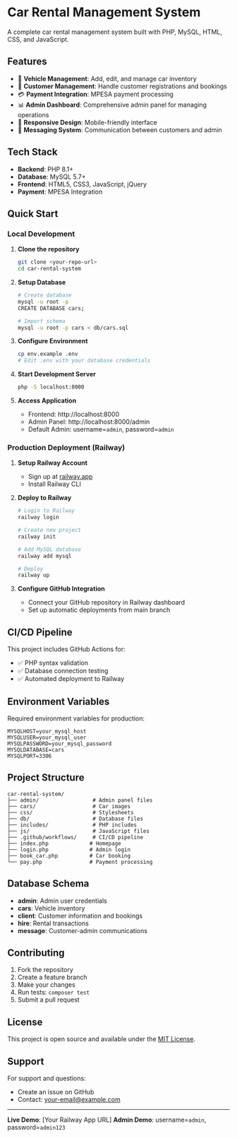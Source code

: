 # Car Rental Management System

A complete car rental management system built with PHP, MySQL, HTML, CSS, and JavaScript.

## Features

- 🚗 **Vehicle Management**: Add, edit, and manage car inventory
- 👥 **Customer Management**: Handle customer registrations and bookings
- 💳 **Payment Integration**: MPESA payment processing
- 📊 **Admin Dashboard**: Comprehensive admin panel for managing operations
- 📱 **Responsive Design**: Mobile-friendly interface
- 💬 **Messaging System**: Communication between customers and admin

## Tech Stack

- **Backend**: PHP 8.1+
- **Database**: MySQL 5.7+
- **Frontend**: HTML5, CSS3, JavaScript, jQuery
- **Payment**: MPESA Integration

## Quick Start

### Local Development

1. **Clone the repository**
   ```bash
   git clone <your-repo-url>
   cd car-rental-system
   ```

2. **Setup Database**
   ```bash
   # Create database
   mysql -u root -p
   CREATE DATABASE cars;
   
   # Import schema
   mysql -u root -p cars < db/cars.sql
   ```

3. **Configure Environment**
   ```bash
   cp env.example .env
   # Edit .env with your database credentials
   ```

4. **Start Development Server**
   ```bash
   php -S localhost:8000
   ```

5. **Access Application**
   - Frontend: http://localhost:8000
   - Admin Panel: http://localhost:8000/admin
   - Default Admin: username=`admin`, password=`admin`

### Production Deployment (Railway)

1. **Setup Railway Account**
   - Sign up at [railway.app](https://railway.app)
   - Install Railway CLI

2. **Deploy to Railway**
   ```bash
   # Login to Railway
   railway login
   
   # Create new project
   railway init
   
   # Add MySQL database
   railway add mysql
   
   # Deploy
   railway up
   ```

3. **Configure GitHub Integration**
   - Connect your GitHub repository in Railway dashboard
   - Set up automatic deployments from main branch

## CI/CD Pipeline

This project includes GitHub Actions for:
- ✅ PHP syntax validation
- ✅ Database connection testing
- ✅ Automated deployment to Railway

## Environment Variables

Required environment variables for production:

```env
MYSQLHOST=your_mysql_host
MYSQLUSER=your_mysql_user
MYSQLPASSWORD=your_mysql_password
MYSQLDATABASE=cars
MYSQLPORT=3306
```

## Project Structure

```
car-rental-system/
├── admin/                 # Admin panel files
├── cars/                  # Car images
├── css/                   # Stylesheets
├── db/                    # Database files
├── includes/              # PHP includes
├── js/                    # JavaScript files
├── .github/workflows/     # CI/CD pipeline
├── index.php             # Homepage
├── login.php             # Admin login
├── book_car.php          # Car booking
└── pay.php               # Payment processing
```

## Database Schema

- **admin**: Admin user credentials
- **cars**: Vehicle inventory
- **client**: Customer information and bookings
- **hire**: Rental transactions
- **message**: Customer-admin communications

## Contributing

1. Fork the repository
2. Create a feature branch
3. Make your changes
4. Run tests: `composer test`
5. Submit a pull request

## License

This project is open source and available under the [MIT License](LICENSE).

## Support

For support and questions:
- Create an issue on GitHub
- Contact: your-email@example.com

---

**Live Demo**: [Your Railway App URL]
**Admin Demo**: username=`admin`, password=`admin123`
